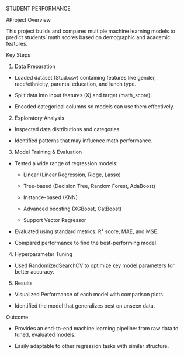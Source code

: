 STUDENT PERFORMANCE

#Project Overview

This project builds and compares multiple machine learning models to predict students’ math scores based on demographic and academic features.

Key Steps

1. Data Preparation

* Loaded dataset (Stud.csv) containing features like gender, race/ethnicity, parental education, and lunch type.

 * Split data into input features (X) and target (math_score).

* Encoded categorical columns so models can use them effectively.

2. Exploratory Analysis

* Inspected data distributions and categories.

* Identified patterns that may influence math performance.

3. Model Training & Evaluation

* Tested a wide range of regression models:

    * Linear (Linear Regression, Ridge, Lasso)

    * Tree-based (Decision Tree, Random Forest, AdaBoost)

    * Instance-based (KNN)

    * Advanced boosting (XGBoost, CatBoost)

    * Support Vector Regressor

* Evaluated using standard metrics: R² score, MAE, and MSE.

* Compared performance to find the best-performing model.

4. Hyperparameter Tuning

* Used RandomizedSearchCV to optimize key model parameters for better accuracy.

5. Results

* Visualized Performance of each model with comparison plots.

* Identified the model that generalizes best on unseen data.

Outcome

* Provides an end-to-end machine learning pipeline: from raw data to tuned, evaluated models.

* Easily adaptable to other regression tasks with similar structure.
